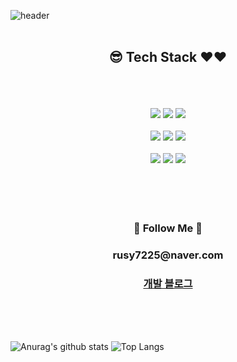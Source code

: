 ![header](https://capsule-render.vercel.app/api?type=waving&color=auto&height=250&section=header&text=HyewonShin&fontSize=90)
<br/>
<br/>
<div align=center>
<h2>😎 Tech Stack ❤️❤️</h2></br>
<br/><br/>

<img src="https://img.shields.io/badge/html-E34F26?style=for-the-badge&logo=html5&logoColor=white"> 
<img src="https://img.shields.io/badge/css-1572B6?style=for-the-badge&logo=css3&logoColor=white"> 
<img src="https://img.shields.io/badge/JavaScript-F7DF1E?style=for-the-badge&logo=JavaScript&logoColor=white"><br/><br/>
<img src="https://img.shields.io/badge/JAVA-007396?style=for-the-badge&logo=java&logoColor=white"> 
<img src="https://img.shields.io/badge/Spring-6DB33F?style=for-the-badge&logo=Spring&logoColor=white"> 
<img src="https://img.shields.io/badge/node.js-339933?style=for-the-badge&logo=Node.js&logoColor=white"></br><br/>
<img src="https://img.shields.io/badge/mongoDB-47A248?style=for-the-badge&logo=MongoDB&logoColor=white">
<img src="https://img.shields.io/badge/oracle-F80000?style=for-the-badge&logo=oracle&logoColor=white"> 
<img src="https://img.shields.io/badge/Amazon AWS-232F3E?style=for-the-badge&logo=Amazon%20AWS&logoColor=white"/>
<br/>
<br/>
<br/>
<br/>

<!--<h2>🌱 I’m currently learning</h2><br/>
 
<img src="https://img.shields.io/badge/JavaScript-F7DF1E?style=for-the-badge&logo=JavaScript&logoColor=white"> <img src="https://img.shields.io/badge/Node.js-339933?style=for-the-badge&logo=Node.js&logoColor=white"> <img src="https://img.shields.io/badge/react-61DAFB?style=for-the-badge&logo=react&logoColor=black"> <img src="https://img.shields.io/badge/MongoDB-47A248?style=for-the-badge&logo=MongoDB&logoColor=white"/> <img src="https://img.shields.io/badge/Python-3766AB?style=for-the-badge&logo=Python&logoColor=white">-->
<br/>


<h3 align="center">🌈 Follow Me 🌈</h3>
<h3>rusy7225@naver.com</h3>
<h3><a href= https://rusy7225.tistory.com/> 개발 블로그 </a></h3>
</div>
<br/>
<br/>
<br/>

![Anurag's github stats](https://github-readme-stats.vercel.app/api?username=hyewonShin)
![Top Langs](https://github-readme-stats.vercel.app/api/top-langs/?username=hyewonShin)
